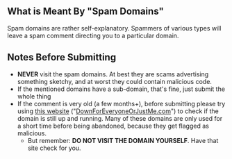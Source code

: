 ## What is Meant By "Spam Domains"
Spam domains are rather self-explanatory. Spammers of various types will leave a spam comment directing you to a particular domain.

## Notes Before Submitting
* **NEVER** visit the spam domains. At best they are scams advertising something sketchy, and at worst they could contain malicious code.
* If the mentioned domains have a sub-domain, that's fine, just submit the whole thing
* If the comment is very old (a few months+), before submitting please try using [this website](https://downforeveryoneorjustme.com/) ("[DownForEveryoneOrJustMe.com](https://downforeveryoneorjustme.com/)") to check if the domain is still up and running. Many of these domains are only used for a short time before being abandoned, because they get flagged as malicious.
   * But remember: **DO NOT VISIT THE DOMAIN YOURSELF**. Have that site check for you.